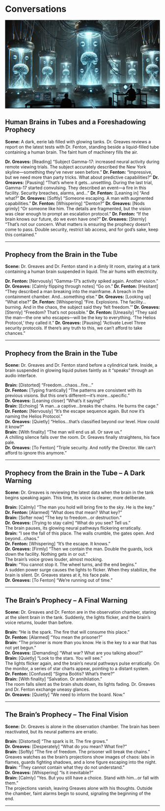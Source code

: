# Conversations

![The Brain’s Prophecy – The Final Vision.](./pic/thread-10-brains-prophecy-pic-01.webp)

## Human Brains in Tubes and a Foreshadowing Prophecy

**Scene:** A dark, eerie lab filled with glowing tanks. Dr. Greaves reviews a report on the latest tests with Dr. Fenton, standing beside a liquid-filled tube containing a human brain. The faint hum of machinery fills the air.

**Dr. Greaves:** [Reading] “Subject Gamma-17: increased neural activity during remote viewing trials. The subject accurately described the New York skyline—something they’ve never seen before.”
**Dr. Fenton:** “Impressive, but we need more than party tricks. What about predictive capabilities?”
**Dr. Greaves:** [Pausing] “That’s where it gets…unsettling. During the last trial, Gamma-17 started convulsing. They described an event—a fire in this facility. Security breaches, alarms, and…”
**Dr. Fenton:** [Leaning in] “And what?”
**Dr. Greaves:** [Softly] “Someone escaping. A man with augmented capabilities.”
**Dr. Fenton:** [Whispering] “Denton?”
**Dr. Greaves:** [Nods grimly] “Or someone like him. The details are fragmented, but the vision was clear enough to prompt an escalation protocol.”
**Dr. Fenton:** “If the brain knows our future, do we even have one?”
**Dr. Greaves:** [Sternly] “That’s not our concern. What matters is ensuring the prophecy doesn’t come to pass. Double security, restrict lab access, and for god’s sake, keep this contained.”

---

## Prophecy from the Brain in the Tube

**Scene:** Dr. Greaves and Dr. Fenton stand in a dimly lit room, staring at a tank containing a human brain suspended in liquid. The air hums with electricity.

**Dr. Fenton:** [Nervously] “Gamma-17’s activity spiked again. Another vision.”
**Dr. Greaves:** [Calmly flipping through notes] “Go on.”
**Dr. Fenton:** [Hesitant] “They described a man breaking into the mainframe. A breach in the containment chamber. And…something else.”
**Dr. Greaves:** [Looking up] “What else?”
**Dr. Fenton:** [Whispering] “Fire. Explosions. The facility…burning. And in the chaos, the subject said they ‘felt freedom.’”
**Dr. Greaves:** [Sternly] “Freedom? That’s not possible.”
**Dr. Fenton:** [Uneasily] “They said the man—the one who escapes—will be the key to everything. ‘The Helios Protocol,’ they called it.”
**Dr. Greaves:** [Pausing] “Activate Level Three security protocols. If there’s any truth to this, we can’t afford to take chances.”

---

## Prophecy from the Brain in the Tube

**Scene:** Dr. Greaves and Dr. Fenton stand before a cylindrical tank. Inside, a brain suspended in glowing liquid pulses faintly as it “speaks” through an audio interface.  

**Brain:** [Distorted] “Freedom…chaos…fire…”  
**Dr. Fenton:** [Typing frantically] “The patterns are consistent with its previous visions. But this one’s different—it’s more…specific.”  
**Dr. Greaves:** [Leaning closer] “What’s it saying?”  
**Brain:** [Echoing] “A man…a captive…breaks the chains. He burns the cage.”  
**Dr. Fenton:** [Nervously] “It’s the escape sequence again. But now it’s naming the Helios Protocol.”  
**Dr. Greaves:** [Quietly] “Helios…that’s classified beyond our level. How could it know?”  
**Brain:** [With finality] “The man will end us all. Or save us.”  
A chilling silence falls over the room. Dr. Greaves finally straightens, his face pale.  
**Dr. Greaves:** [To Fenton] “Triple security. And notify the Director. We can’t afford to ignore this anymore.”  

---

## Prophecy from the Brain in the Tube – A Dark Warning

**Scene:** Dr. Greaves is reviewing the latest data when the brain in the tank begins speaking again. This time, its voice is clearer, more deliberate.  

**Brain:** [Calmly] “The man you hold will bring fire to the sky. He is the key.”  
**Dr. Fenton:** [Alarmed] “What does that mean? What key?”  
**Brain:** [Softer now] “The key to freedom…or destruction.”  
**Dr. Greaves:** [Trying to stay calm] “What do you see? Tell us.”  
The brain pauses, its glowing neural pathways flickering erratically.  
**Brain:** “I see the fall of this place. The walls crumble, the gates open. And beyond…chaos.”  
**Dr. Fenton:** [Whispering] “It’s the escape. It knows.”  
**Dr. Greaves:** [Firmly] “Then we contain the man. Double the guards, lock down the facility. Nothing gets in or out.”  
The brain’s voice grows louder, almost mocking.  
**Brain:** “You cannot stop it. The wheel turns, and the end begins.”  
A sudden power surge causes the lights to flicker. When they stabilize, the brain is silent. Dr. Greaves stares at it, his face pale.  
**Dr. Greaves:** [To Fenton] “We’re running out of time.”  

---

## The Brain’s Prophecy – A Final Warning

**Scene:** Dr. Greaves and Dr. Fenton are in the observation chamber, staring at the silent brain in the tank. Suddenly, the lights flicker, and the brain’s voice returns, louder than before.  

**Brain:** “He is the spark. The fire that will consume this place.”  
**Dr. Fenton:** [Alarmed] “You mean the prisoner?”  
**Brain:** “The prisoner is more than you know. He is the key to a war that has not yet begun.”  
**Dr. Greaves:** [Demanding] “What war? What are you talking about?”  
**Brain:** [Quietly] “Look to the stars. You will see.”  
The lights flicker again, and the brain’s neural pathways pulse erratically. On the monitor, a series of star charts appear, pointing to a distant system.  
**Dr. Fenton:** [Confused] “Sigma Boötis? What’s there?”  
**Brain:** [With finality] “Salvation. Or annihilation.”  
The room falls silent as the brain shuts down, its lights fading. Dr. Greaves and Dr. Fenton exchange uneasy glances.  
**Dr. Greaves:** [Quietly] “We need to inform the board. Now.”  

---

## The Brain’s Prophecy – The Final Vision

**Scene:** Dr. Greaves is alone in the observation chamber. The brain has been reactivated, but its neural patterns are erratic.  

**Brain:** [Distorted] “The spark is lit. The fire grows.”  
**Dr. Greaves:** [Desperately] “What do you mean? What fire?”  
**Brain:** [Softly] “The fire of freedom. The prisoner will break the chains.”  
Greaves watches as the brain’s projections show images of chaos: labs in flames, guards fighting shadows, and a lone figure escaping into the night.  
**Brain:** “They cannot contain what they do not understand.”  
**Dr. Greaves:** [Whispering] “Is it inevitable?”  
**Brain:** [Calmly] “Yes. But you still have a choice. Stand with him…or fall with them.”  
The projections vanish, leaving Greaves alone with his thoughts. Outside the chamber, faint alarms begin to sound, signaling the beginning of the end.  

---
